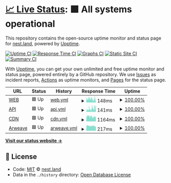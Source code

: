 # [📈 Live Status](https://status.nest.land): <!--live status--> **🟩 All systems operational**

This repository contains the open-source uptime monitor and status page for [nest.land](https://nest.land), powered by [Upptime](https://github.com/upptime/upptime).

[![Uptime CI](https://github.com/koj-co/upptime/workflows/Uptime%20CI/badge.svg)](https://github.com/koj-co/upptime/actions?query=workflow%3A%22Uptime+CI%22)
[![Response Time CI](https://github.com/koj-co/upptime/workflows/Response%20Time%20CI/badge.svg)](https://github.com/koj-co/upptime/actions?query=workflow%3A%22Response+Time+CI%22)
[![Graphs CI](https://github.com/koj-co/upptime/workflows/Graphs%20CI/badge.svg)](https://github.com/koj-co/upptime/actions?query=workflow%3A%22Graphs+CI%22)
[![Static Site CI](https://github.com/koj-co/upptime/workflows/Static%20Site%20CI/badge.svg)](https://github.com/koj-co/upptime/actions?query=workflow%3A%22Static+Site+CI%22)
[![Summary CI](https://github.com/koj-co/upptime/workflows/Summary%20CI/badge.svg)](https://github.com/koj-co/upptime/actions?query=workflow%3A%22Summary+CI%22)

With [Upptime](https://upptime.js.org), you can get your own unlimited and free uptime monitor and status page, powered entirely by a GitHub repository. We use [Issues](https://github.com/nestdotland/status/issues) as incident reports, [Actions](https://github.com/nestdotland/status/actions) as uptime monitors, and [Pages](https://status.nest.land) for the status page.

<!--start: status pages-->
<!-- This summary is generated by Upptime (https://github.com/upptime/upptime) -->
<!-- Do not edit this manually, your changes will be overwritten -->
<!-- prettier-ignore -->
| URL | Status | History | Response Time | Uptime |
| --- | ------ | ------- | ------------- | ------ |
| <img alt="" src="https://favicons.githubusercontent.com/nest.land" height="13"> [WEB](https://nest.land/package/std/files/flags/mod.ts) | 🟩 Up | [web.yml](https://github.com/nestdotland/status/commits/HEAD/history/web.yml) | <details><summary><img alt="Response time graph" src="./graphs/web/response-time-week.png" height="20"> 148ms</summary><br><a href="https://status.nest.land/history/web"><img alt="Response time 163" src="https://img.shields.io/endpoint?url=https%3A%2F%2Fraw.githubusercontent.com%2Fnestdotland%2Fstatus%2FHEAD%2Fapi%2Fweb%2Fresponse-time.json"></a><br><a href="https://status.nest.land/history/web"><img alt="24-hour response time 96" src="https://img.shields.io/endpoint?url=https%3A%2F%2Fraw.githubusercontent.com%2Fnestdotland%2Fstatus%2FHEAD%2Fapi%2Fweb%2Fresponse-time-day.json"></a><br><a href="https://status.nest.land/history/web"><img alt="7-day response time 148" src="https://img.shields.io/endpoint?url=https%3A%2F%2Fraw.githubusercontent.com%2Fnestdotland%2Fstatus%2FHEAD%2Fapi%2Fweb%2Fresponse-time-week.json"></a><br><a href="https://status.nest.land/history/web"><img alt="30-day response time 120" src="https://img.shields.io/endpoint?url=https%3A%2F%2Fraw.githubusercontent.com%2Fnestdotland%2Fstatus%2FHEAD%2Fapi%2Fweb%2Fresponse-time-month.json"></a><br><a href="https://status.nest.land/history/web"><img alt="1-year response time 163" src="https://img.shields.io/endpoint?url=https%3A%2F%2Fraw.githubusercontent.com%2Fnestdotland%2Fstatus%2FHEAD%2Fapi%2Fweb%2Fresponse-time-year.json"></a></details> | <details><summary><a href="https://status.nest.land/history/web">100.00%</a></summary><a href="https://status.nest.land/history/web"><img alt="All-time uptime 91.94%" src="https://img.shields.io/endpoint?url=https%3A%2F%2Fraw.githubusercontent.com%2Fnestdotland%2Fstatus%2FHEAD%2Fapi%2Fweb%2Fuptime.json"></a><br><a href="https://status.nest.land/history/web"><img alt="24-hour uptime 100.00%" src="https://img.shields.io/endpoint?url=https%3A%2F%2Fraw.githubusercontent.com%2Fnestdotland%2Fstatus%2FHEAD%2Fapi%2Fweb%2Fuptime-day.json"></a><br><a href="https://status.nest.land/history/web"><img alt="7-day uptime 100.00%" src="https://img.shields.io/endpoint?url=https%3A%2F%2Fraw.githubusercontent.com%2Fnestdotland%2Fstatus%2FHEAD%2Fapi%2Fweb%2Fuptime-week.json"></a><br><a href="https://status.nest.land/history/web"><img alt="30-day uptime 100.00%" src="https://img.shields.io/endpoint?url=https%3A%2F%2Fraw.githubusercontent.com%2Fnestdotland%2Fstatus%2FHEAD%2Fapi%2Fweb%2Fuptime-month.json"></a><br><a href="https://status.nest.land/history/web"><img alt="1-year uptime 91.94%" src="https://img.shields.io/endpoint?url=https%3A%2F%2Fraw.githubusercontent.com%2Fnestdotland%2Fstatus%2FHEAD%2Fapi%2Fweb%2Fuptime-year.json"></a></details>
| <img alt="" src="https://favicons.githubusercontent.com/x.nest.land" height="13"> [API](https://x.nest.land/api/package/std/0.75.0) | 🟩 Up | [api.yml](https://github.com/nestdotland/status/commits/HEAD/history/api.yml) | <details><summary><img alt="Response time graph" src="./graphs/api/response-time-week.png" height="20"> 141ms</summary><br><a href="https://status.nest.land/history/api"><img alt="Response time 152" src="https://img.shields.io/endpoint?url=https%3A%2F%2Fraw.githubusercontent.com%2Fnestdotland%2Fstatus%2FHEAD%2Fapi%2Fapi%2Fresponse-time.json"></a><br><a href="https://status.nest.land/history/api"><img alt="24-hour response time 203" src="https://img.shields.io/endpoint?url=https%3A%2F%2Fraw.githubusercontent.com%2Fnestdotland%2Fstatus%2FHEAD%2Fapi%2Fapi%2Fresponse-time-day.json"></a><br><a href="https://status.nest.land/history/api"><img alt="7-day response time 141" src="https://img.shields.io/endpoint?url=https%3A%2F%2Fraw.githubusercontent.com%2Fnestdotland%2Fstatus%2FHEAD%2Fapi%2Fapi%2Fresponse-time-week.json"></a><br><a href="https://status.nest.land/history/api"><img alt="30-day response time 136" src="https://img.shields.io/endpoint?url=https%3A%2F%2Fraw.githubusercontent.com%2Fnestdotland%2Fstatus%2FHEAD%2Fapi%2Fapi%2Fresponse-time-month.json"></a><br><a href="https://status.nest.land/history/api"><img alt="1-year response time 152" src="https://img.shields.io/endpoint?url=https%3A%2F%2Fraw.githubusercontent.com%2Fnestdotland%2Fstatus%2FHEAD%2Fapi%2Fapi%2Fresponse-time-year.json"></a></details> | <details><summary><a href="https://status.nest.land/history/api">100.00%</a></summary><a href="https://status.nest.land/history/api"><img alt="All-time uptime 99.98%" src="https://img.shields.io/endpoint?url=https%3A%2F%2Fraw.githubusercontent.com%2Fnestdotland%2Fstatus%2FHEAD%2Fapi%2Fapi%2Fuptime.json"></a><br><a href="https://status.nest.land/history/api"><img alt="24-hour uptime 100.00%" src="https://img.shields.io/endpoint?url=https%3A%2F%2Fraw.githubusercontent.com%2Fnestdotland%2Fstatus%2FHEAD%2Fapi%2Fapi%2Fuptime-day.json"></a><br><a href="https://status.nest.land/history/api"><img alt="7-day uptime 100.00%" src="https://img.shields.io/endpoint?url=https%3A%2F%2Fraw.githubusercontent.com%2Fnestdotland%2Fstatus%2FHEAD%2Fapi%2Fapi%2Fuptime-week.json"></a><br><a href="https://status.nest.land/history/api"><img alt="30-day uptime 100.00%" src="https://img.shields.io/endpoint?url=https%3A%2F%2Fraw.githubusercontent.com%2Fnestdotland%2Fstatus%2FHEAD%2Fapi%2Fapi%2Fuptime-month.json"></a><br><a href="https://status.nest.land/history/api"><img alt="1-year uptime 99.98%" src="https://img.shields.io/endpoint?url=https%3A%2F%2Fraw.githubusercontent.com%2Fnestdotland%2Fstatus%2FHEAD%2Fapi%2Fapi%2Fuptime-year.json"></a></details>
| <img alt="" src="https://favicons.githubusercontent.com/x.nest.land" height="13"> [CDN](https://x.nest.land/std@0.75.0/flags/mod.ts) | 🟩 Up | [cdn.yml](https://github.com/nestdotland/status/commits/HEAD/history/cdn.yml) | <details><summary><img alt="Response time graph" src="./graphs/cdn/response-time-week.png" height="20"> 1164ms</summary><br><a href="https://status.nest.land/history/cdn"><img alt="Response time 1125" src="https://img.shields.io/endpoint?url=https%3A%2F%2Fraw.githubusercontent.com%2Fnestdotland%2Fstatus%2FHEAD%2Fapi%2Fcdn%2Fresponse-time.json"></a><br><a href="https://status.nest.land/history/cdn"><img alt="24-hour response time 1101" src="https://img.shields.io/endpoint?url=https%3A%2F%2Fraw.githubusercontent.com%2Fnestdotland%2Fstatus%2FHEAD%2Fapi%2Fcdn%2Fresponse-time-day.json"></a><br><a href="https://status.nest.land/history/cdn"><img alt="7-day response time 1164" src="https://img.shields.io/endpoint?url=https%3A%2F%2Fraw.githubusercontent.com%2Fnestdotland%2Fstatus%2FHEAD%2Fapi%2Fcdn%2Fresponse-time-week.json"></a><br><a href="https://status.nest.land/history/cdn"><img alt="30-day response time 1102" src="https://img.shields.io/endpoint?url=https%3A%2F%2Fraw.githubusercontent.com%2Fnestdotland%2Fstatus%2FHEAD%2Fapi%2Fcdn%2Fresponse-time-month.json"></a><br><a href="https://status.nest.land/history/cdn"><img alt="1-year response time 1125" src="https://img.shields.io/endpoint?url=https%3A%2F%2Fraw.githubusercontent.com%2Fnestdotland%2Fstatus%2FHEAD%2Fapi%2Fcdn%2Fresponse-time-year.json"></a></details> | <details><summary><a href="https://status.nest.land/history/cdn">100.00%</a></summary><a href="https://status.nest.land/history/cdn"><img alt="All-time uptime 99.88%" src="https://img.shields.io/endpoint?url=https%3A%2F%2Fraw.githubusercontent.com%2Fnestdotland%2Fstatus%2FHEAD%2Fapi%2Fcdn%2Fuptime.json"></a><br><a href="https://status.nest.land/history/cdn"><img alt="24-hour uptime 100.00%" src="https://img.shields.io/endpoint?url=https%3A%2F%2Fraw.githubusercontent.com%2Fnestdotland%2Fstatus%2FHEAD%2Fapi%2Fcdn%2Fuptime-day.json"></a><br><a href="https://status.nest.land/history/cdn"><img alt="7-day uptime 100.00%" src="https://img.shields.io/endpoint?url=https%3A%2F%2Fraw.githubusercontent.com%2Fnestdotland%2Fstatus%2FHEAD%2Fapi%2Fcdn%2Fuptime-week.json"></a><br><a href="https://status.nest.land/history/cdn"><img alt="30-day uptime 100.00%" src="https://img.shields.io/endpoint?url=https%3A%2F%2Fraw.githubusercontent.com%2Fnestdotland%2Fstatus%2FHEAD%2Fapi%2Fcdn%2Fuptime-month.json"></a><br><a href="https://status.nest.land/history/cdn"><img alt="1-year uptime 99.88%" src="https://img.shields.io/endpoint?url=https%3A%2F%2Fraw.githubusercontent.com%2Fnestdotland%2Fstatus%2FHEAD%2Fapi%2Fcdn%2Fuptime-year.json"></a></details>
| <img alt="" src="https://favicons.githubusercontent.com/y2dkomn4abqiffiuvhrfhuqynbu4det55c3uipi4gyvvntorwfoa.arweave.net" height="13"> [Arweave](https://y2dkomn4abqiffiuvhrfhuqynbu4det55c3uipi4gyvvntorwfoa.arweave.net/xoanMbwAYIKVFKniU9IYaGnBkn3ot0Q9HDYrVs3RsVw/flags/mod.ts) | 🟩 Up | [arweave.yml](https://github.com/nestdotland/status/commits/HEAD/history/arweave.yml) | <details><summary><img alt="Response time graph" src="./graphs/arweave/response-time-week.png" height="20"> 217ms</summary><br><a href="https://status.nest.land/history/arweave"><img alt="Response time 312" src="https://img.shields.io/endpoint?url=https%3A%2F%2Fraw.githubusercontent.com%2Fnestdotland%2Fstatus%2FHEAD%2Fapi%2Farweave%2Fresponse-time.json"></a><br><a href="https://status.nest.land/history/arweave"><img alt="24-hour response time 202" src="https://img.shields.io/endpoint?url=https%3A%2F%2Fraw.githubusercontent.com%2Fnestdotland%2Fstatus%2FHEAD%2Fapi%2Farweave%2Fresponse-time-day.json"></a><br><a href="https://status.nest.land/history/arweave"><img alt="7-day response time 217" src="https://img.shields.io/endpoint?url=https%3A%2F%2Fraw.githubusercontent.com%2Fnestdotland%2Fstatus%2FHEAD%2Fapi%2Farweave%2Fresponse-time-week.json"></a><br><a href="https://status.nest.land/history/arweave"><img alt="30-day response time 210" src="https://img.shields.io/endpoint?url=https%3A%2F%2Fraw.githubusercontent.com%2Fnestdotland%2Fstatus%2FHEAD%2Fapi%2Farweave%2Fresponse-time-month.json"></a><br><a href="https://status.nest.land/history/arweave"><img alt="1-year response time 312" src="https://img.shields.io/endpoint?url=https%3A%2F%2Fraw.githubusercontent.com%2Fnestdotland%2Fstatus%2FHEAD%2Fapi%2Farweave%2Fresponse-time-year.json"></a></details> | <details><summary><a href="https://status.nest.land/history/arweave">100.00%</a></summary><a href="https://status.nest.land/history/arweave"><img alt="All-time uptime 99.88%" src="https://img.shields.io/endpoint?url=https%3A%2F%2Fraw.githubusercontent.com%2Fnestdotland%2Fstatus%2FHEAD%2Fapi%2Farweave%2Fuptime.json"></a><br><a href="https://status.nest.land/history/arweave"><img alt="24-hour uptime 100.00%" src="https://img.shields.io/endpoint?url=https%3A%2F%2Fraw.githubusercontent.com%2Fnestdotland%2Fstatus%2FHEAD%2Fapi%2Farweave%2Fuptime-day.json"></a><br><a href="https://status.nest.land/history/arweave"><img alt="7-day uptime 100.00%" src="https://img.shields.io/endpoint?url=https%3A%2F%2Fraw.githubusercontent.com%2Fnestdotland%2Fstatus%2FHEAD%2Fapi%2Farweave%2Fuptime-week.json"></a><br><a href="https://status.nest.land/history/arweave"><img alt="30-day uptime 100.00%" src="https://img.shields.io/endpoint?url=https%3A%2F%2Fraw.githubusercontent.com%2Fnestdotland%2Fstatus%2FHEAD%2Fapi%2Farweave%2Fuptime-month.json"></a><br><a href="https://status.nest.land/history/arweave"><img alt="1-year uptime 99.88%" src="https://img.shields.io/endpoint?url=https%3A%2F%2Fraw.githubusercontent.com%2Fnestdotland%2Fstatus%2FHEAD%2Fapi%2Farweave%2Fuptime-year.json"></a></details>

<!--end: status pages-->

[**Visit our status website →**](https://status.nest.land)

## 📄 License

- Code: [MIT](./LICENSE) © [nest.land](https://nest.land)
- Data in the `./history` directory: [Open Database License](https://opendatacommons.org/licenses/odbl/1-0/)
